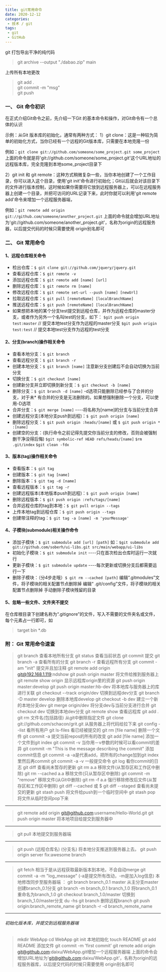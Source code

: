 ```yaml
---
title: git常用命令
date: 2020-12-12
categories: 
 - 技术 / git 
tags:
 - git
 - GitHub 
---
```


git 打包导出干净的纯代码

> git archive --output "./dabao.zip" main

上传所有本地更改
> git add .  
git commit -m "msg"  
git push

### 一、 Git 命令初识
在正式介绍Git命令之前，先介绍一下Git 的基本命令和操作，对Git命令有一个总体的认识

示例：从Git 版本库的初始化，通常有两种方式：
1）git clone：这是一种较为简单的初始化方式，当你已经有一个远程的Git版本库，只需要在本地克隆一份

例如：``git clone git://github.com/someone/some_project.git some_project``
上面的命令就是将'git://github.com/someone/some_project.git'这个URL地址的远程版本库，完全克隆到本地some_project目录下

2）git init 和 git remote：这种方式稍微复杂一些，当你本地创建了一个工作目录，你可以进入这个目录，使用'git init'命令进行初始化；Git以后就会对该目录下的文件进行版本控制，这时候如果你需要将它放到远程服务器上，可以在远程服务器上创建一个目录，并把可访问的URL记录下来，此时你就可以利用'git remote add'命令来增加一个远程服务器端，

例如：``git remote add origin git://github.com/someone/another_project.git``
上面的命令就会增加URL地址为'git://github.com/someone/another_project.git'，名称为origin的远程服务器，以后提交代码的时候只需要使用 origin别名即可

### 二、 Git 常用命令
#### 1、远程仓库相关命令
* 检出仓库：``$ git clone git://github.com/jquery/jquery.git``
* 查看远程仓库：``$ git remote -v``
* 添加远程仓库：``$ git remote add [name] [url]``
* 删除远程仓库：``$ git remote rm [name]``
* 修改远程仓库：``$ git remote set-url --push [name] [newUrl]``
* 拉取远程仓库：``$ git pull [remoteName] [localBranchName]``
* 推送远程仓库：``$ git push [remoteName] [localBranchName]``
* 如果想把本地的某个分支test提交到远程仓库，并作为远程仓库的master分支，或者作为另外一个名叫test的分支，如下：
``$git push origin test:master`` // 提交本地test分支作为远程的master分支
``$git push origin test:test`` // 提交本地test分支作为远程的test分支

#### 2、分支(branch)操作相关命令
* 查看本地分支：``$ git branch``  
* 查看远程分支：``$ git branch -r``  
* 创建本地分支：``$ git branch [name]`` 注意新分支创建后不会自动切换为当前分支  
* 切换分支：``$ git checkout [name]``  
* 创建新分支并立即切换到新分支：``$ git checkout -b [name]``  
* 删除分支：``$ git branch -d [name]`` -d选项只能删除已经参与了合并的分支，对于未* 有合并的分支是无法删除的。如果想强制删除一个分支，可以使用-D选项
* 合并分支：``$ git merge [name]`` ----将名称为[name]的分支与当前分支合并
* 创建远程分支(本地分支push到远程)：``$ git push origin [name]``
* 删除远程分支：``$ git push origin :heads/[name]`` 或 ``$ git push origin * :[name]``
* 创建空的分支：(执行命令之前记得先提交你当前分支的修改，否则会被强制删干净没得后悔)
``$git symbolic-ref HEAD refs/heads/[name]``
``$rm .git/index``
``$git clean -fdx``

#### 3、版本(tag)操作相关命令
* 查看版本：``$ git tag``  
* 创建版本：``$ git tag [name]``  
* 删除版本：``$ git tag -d [name]``  
* 查看远程版本：``$ git tag -r``  
* 创建远程版本(本地版本push到远程)：``$ git push origin [name]``  
* 删除远程版本：``$ git push origin :refs/tags/[name]``
* 合并远程仓库的tag到本地：``$ git pull origin --tags``
* 上传本地tag到远程仓库：``$ git push origin --tags``
* 创建带注释的tag：``$ git tag -a [name] -m 'yourMessage'``

#### 4、子模块(submodule)相关操作命令
* 添加子模块：``$ git submodule add [url] [path]``
如：``$git submodule add git://github.com/soberh/ui-libs.git src/main/webapp/ui-libs``
* 初始化子模块：``$ git submodule init`` ----只在首次检出仓库时运行一次就行
* 更新子模块：``$ git submodule update`` ----每次更新或切换分支后都需要运行一下
* 删除子模块：（分4步走哦）``$ git rm --cached [path]``
编辑“.gitmodules”文件，将子模块的相关配置节点删除掉
编辑“ .git/config”文件，将子模块的相关配置节点删除掉
手动删除子模块残留的目录

#### 5、忽略一些文件、文件夹不提交
在仓库根目录下创建名称为“.gitignore”的文件，写入不需要的文件夹名或文件，每个元素占一行即可，如
> target
bin
*.db

### 附： Git 常用命令速查
> git branch 查看本地所有分支
git status 查看当前状态
git commit 提交
git branch -a 查看所有的分支
git branch -r 查看远程所有分支
git commit -am "init" 提交并且加注释
git remote add origin git@192.168.1.119:ndshow
git push origin master 将文件给推到服务器上
git remote show origin 显示远程库origin里的资源
git push origin master:develop
git push origin master:hb-dev 将本地库与服务器上的库进行关联
git checkout --track origin/dev 切换到远程dev分支
git branch -D master develop 删除本地库develop
git checkout -b dev 建立一个新的本地分支dev
git merge origin/dev 将分支dev与当前分支进行合并
git checkout dev 切换到本地dev分支
git remote show 查看远程库
git add .
git rm 文件名(包括路径) 从git中删除指定文件
git clone git://github.com/schacon/grit.git 从服务器上将代码给拉下来
git config --list 看所有用户
git ls-files 看已经被提交的
git rm [file name] 删除一个文件
git commit -a 提交当前repos的所有的改变
git add [file name] 添加一个文件到git index
git commit -v 当你用－v参数的时候可以看commit的差异
git commit -m "This is the message describing the commit" 添加commit信息
git commit -a -a是代表add，把所有的change加到git index里然后再commit
git commit -a -v 一般提交命令
git log 看你commit的日志
git diff 查看尚未暂存的更新
git rm a.a 移除文件(从暂存区和工作区中删除)
git rm --cached a.a 移除文件(只从暂存区中删除)
git commit -m "remove" 移除文件(从Git中删除)
git rm -f a.a 强行移除修改后文件(从暂存区和工作区中删除)
git diff --cached 或 $ git diff --staged 查看尚未提交的更新
git stash push 将文件给push到一个临时空间中
git stash pop 将文件从临时空间pop下来

---

> git remote add origin git@github.com:username/Hello-World.git
git push origin master 将本地项目给提交到服务器中

---

> git pull 本地提交到服务器端

---

> git push (远程仓库名) (分支名) 将本地分支推送到服务器上去。
git push origin server fix:awesome branch

---

> git fetch 相当于是从远程获取最新版本到本地，不会自动merge
git commit -a -m "log_message" (-a是提交所有改动，-m是加入log信息) 本地修改同步至服务器端 ：
git branch branch_0.1 master 从主分支master创建branch_0.1分支
git branch -m branch_0.1 branch_1.0 将branch_0.1重命名为branch_1.0
git checkout branch_1.0/master 切换到branch_1.0/master分支
du -hs
git branch 删除远程branch
git push origin:branch_remote_name
git branch -r -d branch_remote_name

---

###### 初始化版本库，并提交到远程服务器端
> mkdir WebApp
cd WebApp
git init 本地初始化
touch README
git add README 添加文件
git commit -m 'first commit'
git remote add origin git@github.com:daixu/WebApp.git增加一个远程服务器端
上面的命令会增加URL地址为'git@github.com:daixu/WebApp.git'，名称为origin的远程服务器库，以后提交代码的时候只需要使用 origin别名即可
